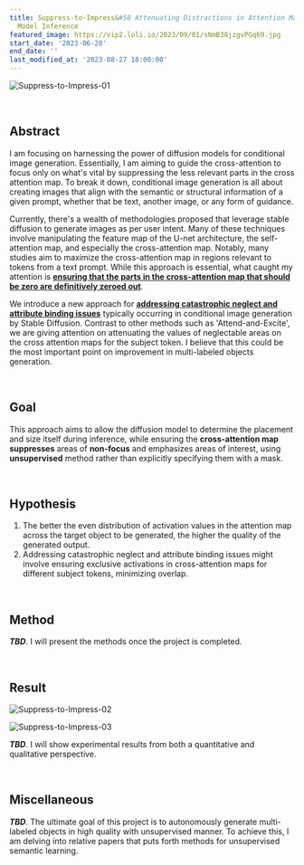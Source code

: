 ```yaml
---
title: Suppress-to-Impress&#58 Attenuating Distractions in Attention Maps for Diffusion
  Model Inference
featured_image: https://vip2.loli.io/2023/09/01/sNmB38jzgvPGq69.jpg
start_date: '2023-06-28'
end_date: ''
last_modified_at: '2023-08-27 18:00:00'
---
```





![Suppress-to-Impress-01](https://vip2.loli.io/2023/09/01/sNmB38jzgvPGq69.jpg)

<br/>

## Abstract



I am focusing on harnessing the power of diffusion models for conditional image generation. Essentially, I am aiming to guide the cross-attention to focus only on what's vital by suppressing the less relevant parts in the cross attention map. To break it down, conditional image generation is all about creating images that align with the semantic or structural information of a given prompt, whether that be text, another image, or any form of guidance.

Currently, there's a wealth of methodologies proposed that leverage stable diffusion to generate images as per user intent. Many of these techniques involve manipulating the feature map of the U-net architecture, the self-attention map, and especially the cross-attention map. Notably, many studies aim to maximize the cross-attention map in regions relevant to tokens from a text prompt. While this approach is essential, what caught my attention is **<u>ensuring that the parts in the cross-attention map that should be zero are definitively zeroed out</u>**.

We introduce a new approach for **<u>addressing catastrophic neglect and attribute binding issues</u>** typically occurring in conditional image generation by Stable Diffusion. Contrast to other methods such as 'Attend-and-Excite', we are giving attention on attenuating the values of neglectable areas on the cross attention maps for the subject token. I believe that this could be the most important point on improvement in multi-labeled objects generation.



<br/>

## Goal



This approach aims to allow the diffusion model to determine the placement and size itself during inference, while ensuring the **cross-attention map** **suppresses** areas of **non-focus** and emphasizes areas of interest, using **unsupervised** method rather than explicitly specifying them with a mask.



<br/>

## Hypothesis



1. The better the even distribution of activation values in the attention map across the target object to be generated, the higher the quality of the generated output.
2. Addressing catastrophic neglect and attribute binding issues might involve ensuring exclusive activations in cross-attention maps for different subject tokens, minimizing overlap.

<br/>



## Method



***TBD***. I will present the methods once the project is completed.



<br/>

## Result

![Suppress-to-Impress-02](https://vip2.loli.io/2023/09/01/52MKT6GFB8LVd4s.jpg)

![Suppress-to-Impress-03](https://vip2.loli.io/2023/09/01/YMgJZQcrIapHFUy.jpg)



***TBD***. I will show experimental results from both a quantitative and qualitative perspective.



<br/>

## Miscellaneous



***TBD***. The ultimate goal of this project is to autonomously generate multi-labeled objects in high quality with unsupervised manner. To achieve this, I am delving into relative papers that puts forth methods for unsupervised semantic learning.
